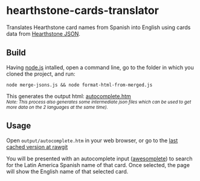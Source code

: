 # hearthstone-cards-translator
Translates Hearthstone card names from Spanish into English using cards data from [Hearthstone JSON](http://hearthstonejson.com/).

## Build

Having [node.js](https://nodejs.org/) intalled, open a command line, go to the folder in which you cloned the project, and run:

    node merge-jsons.js && node format-html-from-merged.js

This generates the output html: [autocomplete.htm](./output/autocomplete.htm)<br>
<sub>*Note: This process also generates some intermediate json files which can be used to get more data on the 2 languages at the same time).*</sub>

## Usage

Open `output/autocomplete.htm` in your web browser, or go to the [last cached version at rawgit](https://cdn.rawgit.com/protron/hearthstone-cards-translator/8857cafca93b6a3ad3f67e1bde60cce1abbb4e57/output/autocomplete.htm)

You will be presented with an autocomplete input ([awesomplete](https://leaverou.github.io/awesomplete/)) to search for the Latin America Spanish name of that card. Once selected, the page will show the English name of that selected card.
